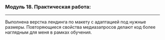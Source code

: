 ### Модуль 18. Практическая работа:

---

Выполнена верстка лендинга по макету с адаптацией под нужные размеры.
Повторяющиеся свойства медиазапросов делают код более наглядным для меня в рамках обучения.